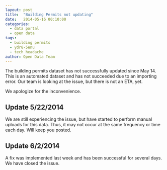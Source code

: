 ```yaml
---
layout: post
title:  "Building Permits not updating"
date:   2014-05-16 00:10:00
categories: 
  - data portal
  - open data
tags:
  - building permits
  - ydr8-5enu
  - tech headache
author: Open Data Team
---
```


The building permits dataset has not successfully updated since May 14. This is an automated dataset and has not succeeded due to an importing error. Our team is looking at the issue, but there is not an ETA, yet.

We apologize for the inconvenience.

## Update 5/22/2014
We are still experiencing the issue, but have started to perform manual uploads for this data. Thus, it may not occur at the same frequency or time each day. Will keep you posted.

## Update 6/2/2014
A fix was implemented last week and has been successful for several days. We have closed the issue.

